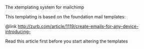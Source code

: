 The xtemplating system for mailchimp

This templating is based on the foundation mail templates:

@link http://zurb.com/article/1119/create-emails-for-any-device-introducing-

Read this article first before you start altering the templates
